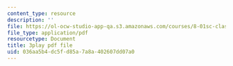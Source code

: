 ```yaml
---
content_type: resource
description: ''
file: https://ol-ocw-studio-app-qa.s3.amazonaws.com/courses/8-01sc-classical-mechanics-fall-2016/036aa5b4dc5fd85a7a8a402607dd07a0_DYi8KTt8688.pdf
file_type: application/pdf
resourcetype: Document
title: 3play pdf file
uid: 036aa5b4-dc5f-d85a-7a8a-402607dd07a0
---
```

